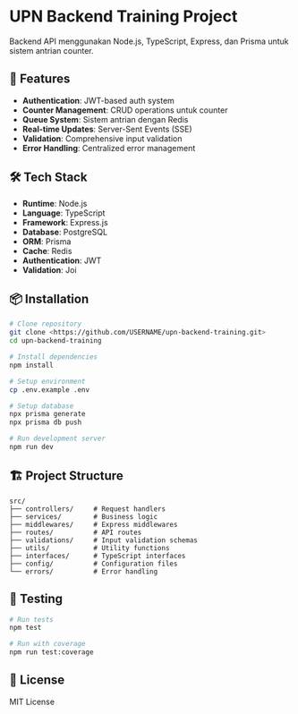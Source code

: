 # UPN Backend Training Project

Backend API menggunakan Node.js, TypeScript, Express, dan Prisma untuk sistem antrian counter.

## 🚀 Features

- **Authentication**: JWT-based auth system
- **Counter Management**: CRUD operations untuk counter
- **Queue System**: Sistem antrian dengan Redis
- **Real-time Updates**: Server-Sent Events (SSE)
- **Validation**: Comprehensive input validation
- **Error Handling**: Centralized error management

## 🛠️ Tech Stack

- **Runtime**: Node.js
- **Language**: TypeScript
- **Framework**: Express.js
- **Database**: PostgreSQL
- **ORM**: Prisma
- **Cache**: Redis
- **Authentication**: JWT
- **Validation**: Joi

## 📦 Installation

```bash
# Clone repository
git clone <https://github.com/USERNAME/upn-backend-training.git>
cd upn-backend-training

# Install dependencies
npm install

# Setup environment
cp .env.example .env

# Setup database
npx prisma generate
npx prisma db push

# Run development server
npm run dev
```

## 🏗️ Project Structure

```
src/
├── controllers/     # Request handlers
├── services/        # Business logic
├── middlewares/     # Express middlewares
├── routes/          # API routes
├── validations/     # Input validation schemas
├── utils/           # Utility functions
├── interfaces/      # TypeScript interfaces
├── config/          # Configuration files
└── errors/          # Error handling
```

## 🧪 Testing

```bash
# Run tests
npm test

# Run with coverage
npm run test:coverage
```

## 📄 License

MIT License
